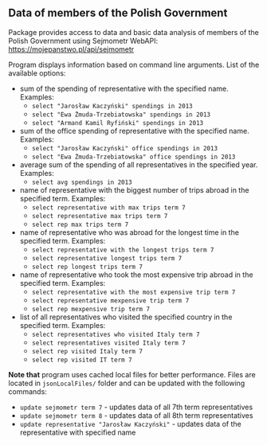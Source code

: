 ## Data of members of the Polish Government 

Package provides access to data and basic data analysis of members of the Polish Government using Sejmometr WebAPI: https://mojepanstwo.pl/api/sejmometr

Program displays information based on command line arguments. List of the available options:
* sum of the spending of representative with the specified name. Examples:
    * `select "Jarosław Kaczyński" spendings in 2013`
    * `select "Ewa Żmuda-Trzebiatowska" spendings in 2013`
    * `select "Armand Kamil Ryfiński" spendings in 2013`
* sum of the office spending of representative with the specified name. Examples:
    * `select "Jarosław Kaczyński" office spendings in 2013`
    * `select "Ewa Żmuda-Trzebiatowska" office spendings in 2013`
* average sum of the spending of all representatives in the specified year. Examples:
    * `select avg spendings in 2013`
* name of representative with the biggest number of trips abroad in the specified term. Examples:
    * `select representative with max trips term 7`
    * `select representative max trips term 7`
    * `select rep max trips term 7`
* name of representative who was abroad for the longest time in the specified term. Examples:
    * `select representative with the longest trips term 7`
    * `select representative longest trips term 7`
    * `select rep longest trips term 7`
* name of representative who took the most expensive trip abroad in the specified term. Examples:
    * `select representative with the most expensive trip term 7`
    * `select representative mexpensive trip term 7`
    * `select rep mexpensive trip term 7`
* list of all representatives who visited the specified country in the specified term. Examples:
    * `select representatives who visited Italy term 7`
    * `select representatives visited Italy term 7`
    * `select rep visited Italy term 7`
    * `select rep visited IT term 7`

**Note that** program uses cached local files for better performance. Files are located in `jsonLocalFiles/` folder and can be updated with the following commands:
* `update sejmometr term 7` - updates data of all 7th term representatives
* `update sejmometr term 8` - updates data of all 8th term representatives
* `update representative "Jarosław Kaczyński"` - updates data of the representative with specified name